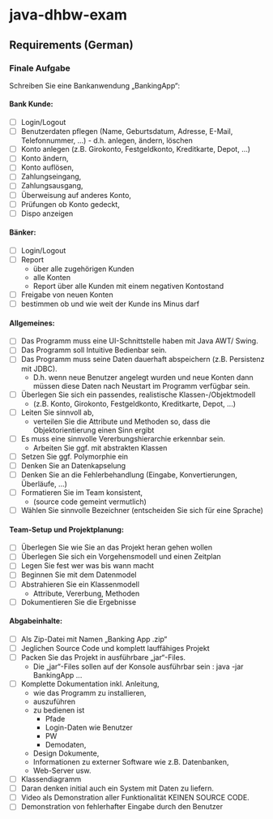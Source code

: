 # java-dhbw-exam

## Requirements (German)
### Finale Aufgabe
Schreiben Sie eine Bankanwendung „BankingApp“:
#### Bank Kunde:
- [ ] Login/Logout
- [ ] Benutzerdaten pflegen (Name, Geburtsdatum, Adresse, E-Mail, Telefonnummer, ...) - d.h. anlegen, ändern, löschen
- [ ] Konto anlegen (z.B. Girokonto, Festgeldkonto, Kreditkarte, Depot, ...)
- [ ] Konto ändern, 
- [ ] Konto auflösen, 
- [ ] Zahlungseingang, 
- [ ] Zahlungsausgang, 
- [ ] Überweisung auf anderes Konto, 
- [ ] Prüfungen ob Konto gedeckt, 
- [ ] Dispo anzeigen
#### Bänker:
- [ ] Login/Logout
- [ ] Report 
  - über alle zugehörigen Kunden
  - alle Konten
  - Report über alle Kunden mit einem negativen Kontostand
- [ ] Freigabe von neuen Konten
- [ ] bestimmen ob und wie weit der Kunde ins Minus darf
#### Allgemeines:
- [ ] Das Programm muss eine UI-Schnittstelle haben mit Java AWT/ Swing.
- [ ] Das Programm soll Intuitive Bedienbar sein.
- [ ] Das Programm muss seine Daten dauerhaft abspeichern (z.B. Persistenz mit JDBC). 
  - D.h. wenn neue Benutzer angelegt wurden und neue Konten 
    dann müssen diese Daten nach Neustart im Programm verfügbar sein.
- [ ] Überlegen Sie sich ein passendes, realistische Klassen-/Objektmodell
  - (z.B. Konto, Girokonto, Festgeldkonto, Kreditkarte, Depot, ...)
- [ ] Leiten Sie sinnvoll ab, 
  - verteilen Sie die Attribute und Methoden so, dass die Objektorientierung einen Sinn ergibt
- [ ] Es muss eine sinnvolle Vererbungshierarchie erkennbar sein.
  - Arbeiten Sie ggf. mit abstrakten Klassen
- [ ] Setzen Sie ggf. Polymorphie ein
- [ ] Denken Sie an Datenkapselung
- [ ] Denken Sie an die Fehlerbehandlung (Eingabe, Konvertierungen, Überläufe, ...)
- [ ] Formatieren Sie im Team konsistent, 
  - (source code gemeint vermutlich)
- [ ] Wählen Sie sinnvolle Bezeichner (entscheiden Sie sich für eine Sprache)
#### Team-Setup und Projektplanung:
- [ ] Überlegen Sie wie Sie an das Projekt heran gehen wollen
- [ ] Überlegen Sie sich ein Vorgehensmodell und einen Zeitplan
- [ ] Legen Sie fest wer was bis wann macht
- [ ] Beginnen Sie mit dem Datenmodel
- [ ] Abstrahieren Sie ein Klassenmodell
     - Attribute, Vererbung, Methoden
- [ ] Dokumentieren Sie die Ergebnisse
#### Abgabeinhalte:
- [ ] Als Zip-Datei mit Namen „Banking App <Gruppen-Id>.zip“
- [ ] Jeglichen Source Code und komplett lauffähiges Projekt
- [ ] Packen Sie das Projekt in ausführbare „jar“-Files. 
  - Die „jar“-Files sollen auf der Konsole ausführbar sein : java -jar BankingApp ...
- [ ] Komplette Dokumentation inkl. Anleitung, 
    - wie das Programm zu installieren, 
    - auszuführen
    - zu bedienen ist 
      - Pfade
      - Login-Daten wie Benutzer
      - PW
      - Demodaten, 
    - Design Dokumente,
    - Informationen zu externer Software wie z.B. Datenbanken, 
    - Web-Server usw.
- [ ] Klassendiagramm
- [ ] Daran denken initial auch ein System mit Daten zu liefern.
- [ ] Video als Demonstration aller Funktionalität KEINEN SOURCE CODE. 
- [ ] Demonstration von fehlerhafter Eingabe durch den Benutzer
